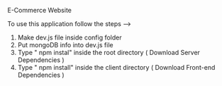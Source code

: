 E-Commerce Website         
             
To use this application follow the steps -->                                                                                                                                       
1. Make dev.js file inside config folder                                                             
2. Put mongoDB info into dev.js file                              
3. Type  " npm instal" inside the root directory  ( Download Server Dependencies ) 
4. Type " npm install" inside the client directory ( Download Front-end Dependencies ) 
                                          
                                                                                                                                                                                                                                                 
                                                                                                                       
                                                                                                                                                                                                              
                                                              
                                                                                                                                                                                                                                           
                                                  
                                                   
                 
                                       
